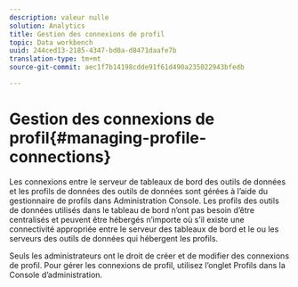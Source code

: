 ```yaml
---
description: valeur nulle
solution: Analytics
title: Gestion des connexions de profil
topic: Data workbench
uuid: 244ced13-2185-4347-bd0a-d8471daafe7b
translation-type: tm+mt
source-git-commit: aec1f7b14198cdde91f61d490a235022943bfedb

---
```



# Gestion des connexions de profil{#managing-profile-connections}

Les connexions entre le serveur de tableaux de bord des outils de données et les profils de données des outils de données sont gérées à l’aide du gestionnaire de profils dans Administration Console. Les profils des outils de données utilisés dans le tableau de bord n’ont pas besoin d’être centralisés et peuvent être hébergés n’importe où s’il existe une connectivité appropriée entre le serveur des tableaux de bord et le ou les serveurs des outils de données qui hébergent les profils.

Seuls les administrateurs ont le droit de créer et de modifier des connexions de profil. Pour gérer les connexions de profil, utilisez l’onglet Profils dans la Console d’administration.
